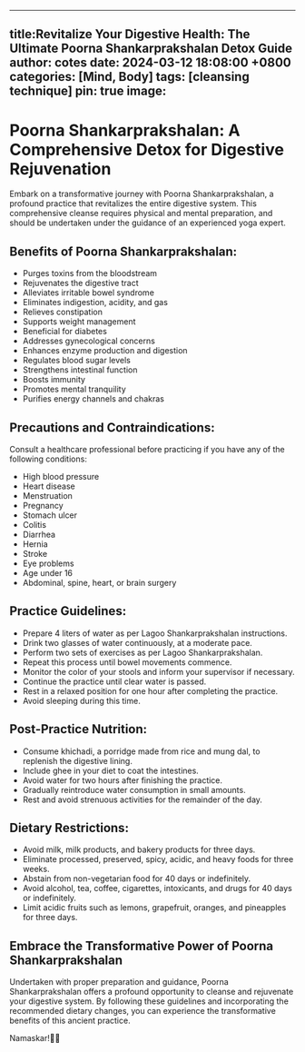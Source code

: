  ---
title:Revitalize Your Digestive Health: The Ultimate Poorna Shankarprakshalan Detox Guide
author: cotes
date: 2024-03-12 18:08:00 +0800
categories: [Mind, Body]
tags: [cleansing technique] 
pin: true
image: 
---

# Poorna Shankarprakshalan: A Comprehensive Detox for Digestive Rejuvenation

Embark on a transformative journey with Poorna Shankarprakshalan, a profound practice that revitalizes the entire digestive system. This comprehensive cleanse requires physical and mental preparation, and should be undertaken under the guidance of an experienced yoga expert.

## Benefits of Poorna Shankarprakshalan:

- Purges toxins from the bloodstream
- Rejuvenates the digestive tract
- Alleviates irritable bowel syndrome
- Eliminates indigestion, acidity, and gas
- Relieves constipation
- Supports weight management
- Beneficial for diabetes
- Addresses gynecological concerns
- Enhances enzyme production and digestion
- Regulates blood sugar levels
- Strengthens intestinal function
- Boosts immunity
- Promotes mental tranquility
- Purifies energy channels and chakras

## Precautions and Contraindications:

Consult a healthcare professional before practicing if you have any of the following conditions:

- High blood pressure
- Heart disease
- Menstruation
- Pregnancy
- Stomach ulcer
- Colitis
- Diarrhea
- Hernia
- Stroke
- Eye problems
- Age under 16
- Abdominal, spine, heart, or brain surgery

## Practice Guidelines:

- Prepare 4 liters of water as per Lagoo Shankarprakshalan instructions.
- Drink two glasses of water continuously, at a moderate pace.
- Perform two sets of exercises as per Lagoo Shankarprakshalan.
- Repeat this process until bowel movements commence.
- Monitor the color of your stools and inform your supervisor if necessary.
- Continue the practice until clear water is passed.
- Rest in a relaxed position for one hour after completing the practice.
- Avoid sleeping during this time.

## Post-Practice Nutrition:

- Consume khichadi, a porridge made from rice and mung dal, to replenish the digestive lining.
- Include ghee in your diet to coat the intestines.
- Avoid water for two hours after finishing the practice.
- Gradually reintroduce water consumption in small amounts.
- Rest and avoid strenuous activities for the remainder of the day.

## Dietary Restrictions:

- Avoid milk, milk products, and bakery products for three days.
- Eliminate processed, preserved, spicy, acidic, and heavy foods for three weeks.
- Abstain from non-vegetarian food for 40 days or indefinitely.
- Avoid alcohol, tea, coffee, cigarettes, intoxicants, and drugs for 40 days or indefinitely.
- Limit acidic fruits such as lemons, grapefruit, oranges, and pineapples for three days.

## Embrace the Transformative Power of Poorna Shankarprakshalan

Undertaken with proper preparation and guidance, Poorna Shankarprakshalan offers a profound opportunity to cleanse and rejuvenate your digestive system. By following these guidelines and incorporating the recommended dietary changes, you can experience the transformative benefits of this ancient practice.

Namaskar!🙏✨